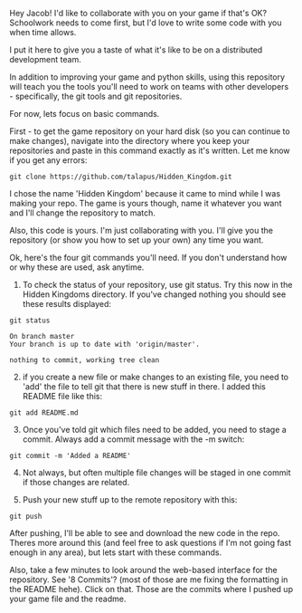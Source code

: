 Hey Jacob! I'd like to collaborate with you on your game if that's OK? Schoolwork needs to come first, but I'd love to write some code with you when time allows. 

I put it here to give you a taste of what it's like to be on a distributed development team. 

In addition to improving your game and python skills, using this repository will teach you the tools you'll need to work on teams with other developers - specifically, the git tools and git repositories. 

For now, lets focus on basic commands. 

First - to get the game repository on your hard disk (so you can continue to make changes), navigate into the directory where you keep your repositories and paste in this command exactly as it's written. Let me know if you get any errors:

```git clone https://github.com/talapus/Hidden_Kingdom.git```

I chose the name 'Hidden Kingdom' because it came to mind while I was making your repo. The game is yours though, name it whatever you want and I'll change the repository to match. 

Also, this code is yours. I'm just collaborating with you. I'll give you the repository (or show you how to set up your own) any time you want. 

Ok, here's the four git commands you'll need. If you don't understand how or why these are used, ask anytime. 

1. To check the status of your repository, use git status. Try this now in the Hidden Kingdoms directory. If you've changed nothing you should see these results displayed:

```
git status

On branch master
Your branch is up to date with 'origin/master'.

nothing to commit, working tree clean
```

2. if you create a new file or make changes to an existing file, you need to 'add' the file to tell git that there is new stuff in there. I added this README file like this:

```
git add README.md 
```

3. Once you've told git which files need to be added, you need to stage a commit. Always add a commit message with the -m switch:

```
git commit -m 'Added a README'
```

4. Not always, but often multiple file changes will be staged in one commit if those changes are related. 

5. Push your new stuff up to the remote repository with this:

```git push```

After pushing, I'll be able to see and download the new code in the repo. Theres more around this (and feel free to ask questions if I'm not going fast enough in any area), but lets start with these commands. 

Also, take a few minutes to look around the web-based interface for the repository. See '8 Commits'? (most of those are me fixing the formatting in the README hehe). Click on that. Those are the commits where I pushed up your game file and the readme. 